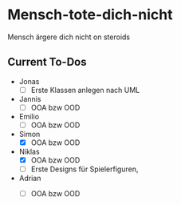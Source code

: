 # Mensch-tote-dich-nicht
Mensch ärgere dich nicht on steroids


## Current To-Dos
- Jonas
  - [ ] Erste Klassen anlegen nach UML
- Jannis
  - [ ] OOA bzw OOD
- Emilio
  - [ ] OOA bzw OOD
- Simon
  - [x] OOA bzw OOD
- Niklas
  - [x] OOA bzw OOD 
  - [ ] Erste Designs für Spielerfiguren, 
- Adrian
  - [ ] OOA bzw OOD
        

        
        
        
      

  
